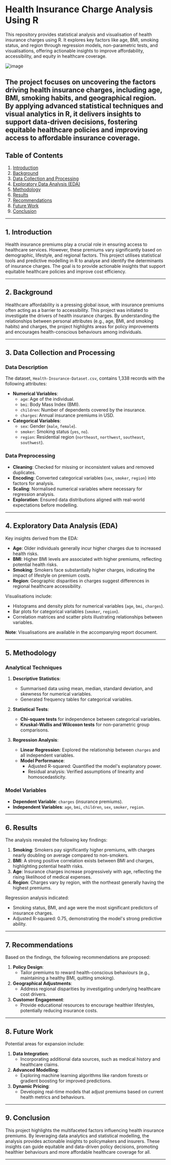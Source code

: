 # Health Insurance Charge Analysis Using R
This repository provides statistical analysis and visualisation of health insurance charges using R. It explores key factors like age, BMI, smoking status, and region through regression models, non-parametric tests, and visualisations, offering actionable insights to improve affordability, accessibility, and equity in healthcare coverage.

![image](https://github.com/user-attachments/assets/92d5c9d0-57d5-45eb-adb0-1ca4c2f4108d)

The project focuses on uncovering the factors driving health insurance charges, including age, BMI, smoking habits, and geographical region. By applying advanced statistical techniques and visual analytics in R, it delivers insights to support data-driven decisions, fostering equitable healthcare policies and improving access to affordable insurance coverage.
---

## Table of Contents
1. [Introduction](#introduction)
2. [Background](#background)
3. [Data Collection and Processing](#data-collection-and-processing)
4. [Exploratory Data Analysis (EDA)](#exploratory-data-analysis-eda)
5. [Methodology](#methodology)
6. [Results](#results)
7. [Recommendations](#recommendations)
8. [Future Work](#future-work)
9. [Conclusion](#conclusion)

---

## 1. Introduction
Health insurance premiums play a crucial role in ensuring access to healthcare services. However, these premiums vary significantly based on demographic, lifestyle, and regional factors. This project utilises statistical tools and predictive modelling in R to analyse and identify the determinants of insurance charges. The goal is to provide actionable insights that support equitable healthcare policies and improve cost efficiency.

---

## 2. Background
Healthcare affordability is a pressing global issue, with insurance premiums often acting as a barrier to accessibility. This project was initiated to investigate the drivers of health insurance charges. By understanding the relationships between personal attributes (e.g., age, BMI, and smoking habits) and charges, the project highlights areas for policy improvements and encourages health-conscious behaviours among individuals.

---

## 3. Data Collection and Processing
### Data Description
The dataset, `Health-Insurance-Dataset.csv`, contains 1,338 records with the following attributes:
- **Numerical Variables**:
  - `age`: Age of the individual.
  - `bmi`: Body Mass Index (BMI).
  - `children`: Number of dependents covered by the insurance.
  - `charges`: Annual insurance premiums in USD.
- **Categorical Variables**:
  - `sex`: Gender (`male`, `female`).
  - `smoker`: Smoking status (`yes`, `no`).
  - `region`: Residential region (`northeast`, `northwest`, `southeast`, `southwest`).

### Data Preprocessing
- **Cleaning**: Checked for missing or inconsistent values and removed duplicates.
- **Encoding**: Converted categorical variables (`sex`, `smoker`, `region`) into factors for analysis.
- **Scaling**: Normalised numerical variables where necessary for regression analysis.
- **Exploration**: Ensured data distributions aligned with real-world expectations before modelling.

---

## 4. Exploratory Data Analysis (EDA)
Key insights derived from the EDA:
- **Age**: Older individuals generally incur higher charges due to increased health risks.
- **BMI**: Higher BMI levels are associated with higher premiums, reflecting potential health risks.
- **Smoking**: Smokers face substantially higher charges, indicating the impact of lifestyle on premium costs.
- **Region**: Geographic disparities in charges suggest differences in regional healthcare accessibility.

Visualisations include:
- Histograms and density plots for numerical variables (`age`, `bmi`, `charges`).
- Bar plots for categorical variables (`smoker`, `region`).
- Correlation matrices and scatter plots illustrating relationships between variables.

**Note**: Visualisations are available in the accompanying report document.

---

## 5. Methodology
### Analytical Techniques
1. **Descriptive Statistics**:
   - Summarised data using mean, median, standard deviation, and skewness for numerical variables.
   - Generated frequency tables for categorical variables.

2. **Statistical Tests**:
   - **Chi-square tests** for independence between categorical variables.
   - **Kruskal-Wallis and Wilcoxon tests** for non-parametric group comparisons.

3. **Regression Analysis**:
   - **Linear Regression**: Explored the relationship between `charges` and all independent variables.
   - **Model Performance**:
     - Adjusted R-squared: Quantified the model's explanatory power.
     - Residual analysis: Verified assumptions of linearity and homoscedasticity.

### Model Variables
- **Dependent Variable**: `charges` (insurance premiums).
- **Independent Variables**: `age`, `bmi`, `children`, `sex`, `smoker`, `region`.

---

## 6. Results
The analysis revealed the following key findings:
1. **Smoking**: Smokers pay significantly higher premiums, with charges nearly doubling on average compared to non-smokers.
2. **BMI**: A strong positive correlation exists between BMI and charges, highlighting potential health risks.
3. **Age**: Insurance charges increase progressively with age, reflecting the rising likelihood of medical expenses.
4. **Region**: Charges vary by region, with the northeast generally having the highest premiums.

Regression analysis indicated:
- Smoking status, BMI, and age were the most significant predictors of insurance charges.
- Adjusted R-squared: 0.75, demonstrating the model's strong predictive ability.

---

## 7. Recommendations
Based on the findings, the following recommendations are proposed:
1. **Policy Design**:
   - Tailor premiums to reward health-conscious behaviours (e.g., maintaining a healthy BMI, quitting smoking).
2. **Geographical Adjustments**:
   - Address regional disparities by investigating underlying healthcare cost drivers.
3. **Customer Engagement**:
   - Provide educational resources to encourage healthier lifestyles, potentially reducing insurance costs.

---

## 8. Future Work
Potential areas for expansion include:
1. **Data Integration**:
   - Incorporating additional data sources, such as medical history and healthcare claims.
2. **Advanced Modelling**:
   - Exploring machine learning algorithms like random forests or gradient boosting for improved predictions.
3. **Dynamic Pricing**:
   - Developing real-time models that adjust premiums based on current health metrics and behaviours.

---

## 9. Conclusion
This project highlights the multifaceted factors influencing health insurance premiums. By leveraging data analytics and statistical modelling, the analysis provides actionable insights to policymakers and insurers. These insights can guide equitable and data-driven policy decisions, promoting healthier behaviours and more affordable healthcare coverage for all.

---


